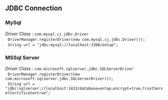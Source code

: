 ## JDBC Connection

### MySql

*Driver Class : `com.mysql.cj.jdbc.Driver`* <br/>
&nbsp; `DriverManager.registerDriver(new com.mysql.cj.jdbc.Driver());` <br/>
&nbsp; `String url = "jdbc:mysql://localhost:3306/ontap";`

### MSSql Server

*Driver Class : `com.microsoft.sqlserver.jdbc.SQLServerDriver`* <br/>
&nbsp; `DriverManager.registerDriver(new com.microsoft.sqlserver.jdbc.SQLServerDriver());` <br/>
&nbsp; `String url = "jdbc:sqlserver://localhost:1433/database=ontap;encrypt=true;trustServerCertificate=true";`
